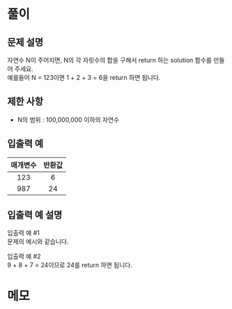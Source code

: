 # 풀이
## 문제 설명
자연수 N이 주어지면, N의 각 자릿수의 합을 구해서 return 하는 solution 함수를 만들어 주세요.  
예를들어 N = 123이면 1 + 2 + 3 = 6을 return 하면 됩니다.

## 제한 사항
* N의 범위 : 100,000,000 이하의 자연수

## 입출력 예
| 매개변수 | 반환값 |
| :---: | :---: |
| 123 | 6 |
| 987 | 24 |

## 입출력 예 설명
입출력 예 #1  
문제의 예시와 같습니다.  

입출력 예 #2  
9 + 8 + 7 = 24이므로 24를 return 하면 됩니다.

# 메모